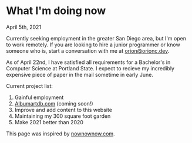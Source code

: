 # What I'm doing now
April 5th, 2021

Currently seeking employment in the greater San Diego area, but I'm open to work remotely.
If you are looking to hire a junior programmer or know someone who is, start a conversation with me at [orion@orionc.dev](mailto:orion@orionc.dev).

As of April 22nd, I have satisfied all requirements for a Bachelor's in Computer Science at Portland State.
I expect to recieve my incredibly expensive piece of paper in the mail sometime in early June.

Current project list:

1. Gainful employment
2. [Albumartdb.com](https://www.albumartdb.com) (coming soon!)
3. Improve and add content to this website
4. Maintaining my 300 square foot garden
5. Make 2021 better than 2020

This page was inspired by [nownownow.com](https://www.nownownow.com).